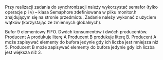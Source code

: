 Przy realizacji zadania do synchronizacji należy wykorzystać semafor
(tylko operacje p i v) – klasa Semaphore zdefiniowana w pliku monitor.h
znajdującym się na stronie przedmiotu. Zadanie należy wykonać z użyciem wątków
(korzystając ze zmiennych globalnych).

Bufor 9 elementowy FIFO. Dwóch konsumentów i dwóch producentów. Producent A
produkuje literę A Producent B produkuje literę B. Producent A może zapisywać
elementy do bufora jedynie gdy ich liczba jest mniejsza niż 5. Producent B może
zapisywać elementy do bufora jedynie gdy ich liczba jest większa  niż 3.